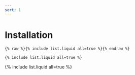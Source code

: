 ```yaml
---
sort: 1
---
```


# Installation

```
{% raw %}{% include list.liquid all=true %}{% endraw %}

{% include list.liquid all=true %}
```

{% include list.liquid all=true %}